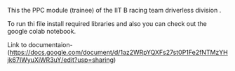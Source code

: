 This the PPC module (trainee) of the IIT B racing team driverless division .

To run thi file install required libraries and  also you can check out the google colab notebook.

Link to documentaion- (https://docs.google.com/document/d/1az2WRpYQXFs27st0P1Fe2fNTMzYHjk67IWyuXiWR3uY/edit?usp=sharing)
